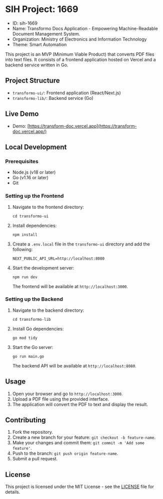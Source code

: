 # SIH Project: 1669 

- ID: sih-1669
- Name: Transformo Docs Application - Empowering Machine-Readable Document Management System.
- Organization: Ministry of Electronics and Information Technology
- Theme: Smart Automation

This project is an MVP (Minimum Viable Product)  that converts PDF files into text files. It consists of a frontend application hosted on Vercel and a backend service written in Go.

## Project Structure

- `transformo-ui/`: Frontend application (React/Next.js)
- `transformo-lib/`: Backend service (Go)

## Live Demo

- Demo: [https://transform-doc.vercel.app](https://transform-doc.vercel.app/)


## Local Development

### Prerequisites

- Node.js (v18 or later)
- Go (v1.16 or later)
- Git

### Setting up the Frontend

1. Navigate to the frontend directory:
   ```
   cd transformo-ui
   ```

2. Install dependencies:
   ```
   npm install
   ```

3. Create a `.env.local` file in the `transformo-ui` directory and add the following:
   ```
   NEXT_PUBLIC_API_URL=http://localhost:8080
   ```

4. Start the development server:
   ```
   npm run dev
   ```

   The frontend will be available at `http://localhost:3000`.

### Setting up the Backend

1. Navigate to the backend directory:
   ```
   cd transformo-lib
   ```

2. Install Go dependencies:
   ```
   go mod tidy
   ```

3. Start the Go server:
   ```
   go run main.go
   ```

   The backend API will be available at `http://localhost:8080`.

## Usage

1. Open your browser and go to `http://localhost:3000`.
2. Upload a PDF file using the provided interface.
3. The application will convert the PDF to text and display the result.

## Contributing

1. Fork the repository.
2. Create a new branch for your feature: `git checkout -b feature-name`.
3. Make your changes and commit them: `git commit -m 'Add some feature'`.
4. Push to the branch: `git push origin feature-name`.
5. Submit a pull request.

## License

This project is licensed under the MIT License - see the [LICENSE](https://github.com/Adarsh-jaiss/sih-1669/blob/main/LICENSE) file for details.
